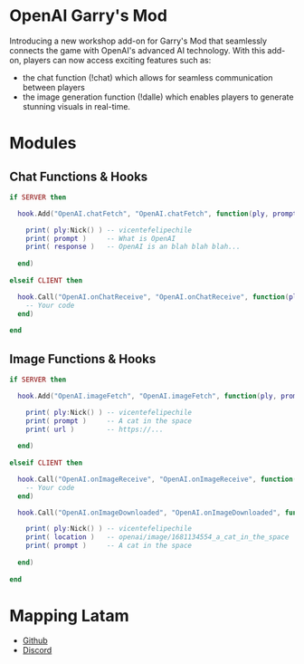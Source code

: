 # OpenAI Garry's Mod

Introducing a new workshop add-on for Garry's Mod that seamlessly connects the game with OpenAI's advanced AI technology.
With this add-on, players can now access exciting features such as:
- the chat function (!chat) which allows for seamless communication between players
- the image generation function (!dalle) which enables players to generate stunning visuals in real-time.

# Modules

## Chat Functions & Hooks

```lua
if SERVER then

  hook.Add("OpenAI.chatFetch", "OpenAI.chatFetch", function(ply, prompt, response)

    print( ply:Nick() ) -- vicentefelipechile
    print( prompt )     -- What is OpenAI
    print( response )   -- OpenAI is an blah blah blah...
    
  end)
 
elseif CLIENT then

  hook.Call("OpenAI.onChatReceive", "OpenAI.onChatReceive", function(ply, prompt, response)
    -- Your code
  end)
  
end
```

## Image Functions & Hooks

```lua
if SERVER then

  hook.Add("OpenAI.imageFetch", "OpenAI.imageFetch", function(ply, prompt, url)

    print( ply:Nick() ) -- vicentefelipechile
    print( prompt )     -- A cat in the space
    print( url )        -- https://...
    
  end)
 
elseif CLIENT then

  hook.Call("OpenAI.onImageReceive", "OpenAI.onImageReceive", function(ply, prompt, url)
    -- Your code
  end)

  hook.Call("OpenAI.onImageDownloaded", "OpenAI.onImageDownloaded", function(ply, location, prompt)

    print( ply:Nick() ) -- vicentefelipechile
    print( location )   -- openai/image/1681134554_a_cat_in_the_space    <-  Path to the image in "DATA"
    print( prompt )     -- A cat in the space
    
  end)
  
end
```


# Mapping Latam

- [Github](https://github.com/mapping-latam)
- [Discord](https://discord.gg/GKdJv9ZUMC)
